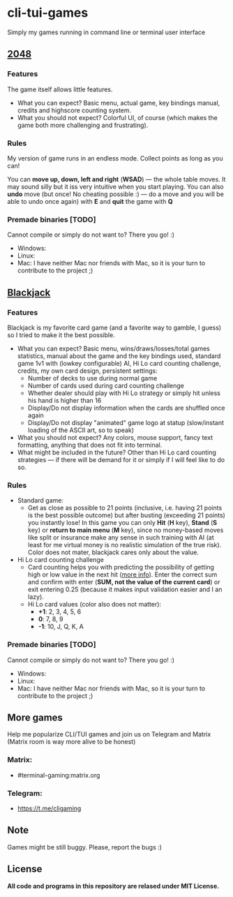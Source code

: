 # cli-tui-games
Simply my games running in command line or terminal user interface


## [2048](https://github.com/skelly37/cli-tui-games/blob/main/2048.cpp)

### Features

The game itself allows little features. 
- What you can expect? Basic menu, actual game, key bindings manual, credits and highscore counting system. 
- What you should not expect? Colorful UI, of course (which makes the game both more challenging and frustrating).

### Rules

My version of game runs in an endless mode. Collect points as long as you can!

You can **move up, down, left and right** (**WSAD**) — the whole table moves. It may sound silly but it iss very intuitive when you start playing. You can also **undo** move (but once! No cheating possible :) — do a move and you will be able to undo once again) with **E** and **quit** the game with **Q**

### Premade binaries [TODO]

Cannot compile or simply do not want to? There you go! :)

- Windows:
- Linux:
- Mac: I have neither Mac nor friends with Mac, so it is your turn to contribute to the project ;)


## [Blackjack](https://github.com/skelly37/cli-tui-games/blob/main/blackjack.cpp)

### Features

Blackjack is my favorite card game (and a favorite way to gamble, I guess) so I tried to make it the best possible.

- What you can expect? Basic menu, wins/draws/losses/total games statistics, manual about the game and the key bindings used, standard game 1v1 with (lowkey configurable) AI, Hi Lo card counting challenge, credits, my own card design, persistent settings:
  - Number of decks to use during normal game
  - Number of cards used during card counting challenge
  - Whether dealer should play with Hi Lo strategy or simply hit unless his hand is higher than 16
  - Display/Do not display information when the cards are shuffled once again 
  - Display/Do not display "animated" game logo at statup (slow/instant loading of the ASCII art, so to speak)
- What you should not expect? Any colors, mouse support, fancy text formatting, anything that does not fit into terminal.
- What might be included in the future? Other than Hi Lo card counting strategies — if there will be demand for it or simply if I will feel like to do so.

### Rules

- Standard game:
  - Get as close as possible to 21 points (inclusive, i.e. having 21 points is the best possible outcome) but after busting (exceeding 21 points) you instantly lose! In this game you can only **Hit** (**H** key), **Stand** (**S** key) or **return to main menu** (**M** key), since no money-based moves like split or insurance make any sense in such training with AI (at least for me virtual money is no realistic simulation of the true risk). Color does not mater, blackjack cares only about the value.
- Hi Lo card counting challenge  
  - Card counting helps you with predicting the possibility of getting high or low value in the next hit ([more info](https://en.wikipedia.org/wiki/Card_counting)). Enter the correct sum and confirm with enter (**SUM, not the value of the current card**) or exit entering 0.25 (because it makes input validation easier and I an lazy).
  - Hi Lo card values (color also does not matter):
    - **+1**: 2, 3, 4, 5, 6
    - **0**:  7, 8, 9
    - **-1**: 10, J, Q, K, A

### Premade binaries [TODO]

Cannot compile or simply do not want to? There you go! :)

- Windows:
- Linux:
- Mac: I have neither Mac nor friends with Mac, so it is your turn to contribute to the project ;)

## More games

Help me popularize CLI/TUI games and join us on Telegram and Matrix (Matrix room is way more alive to be honest)

### Matrix: 
- #terminal-gaming:matrix.org
### Telegram: 
- https://t.me/cligaming

## Note

Games might be still buggy. Please, report the bugs :)

## License
**All code and programs in this repository are relased under MIT License.**

